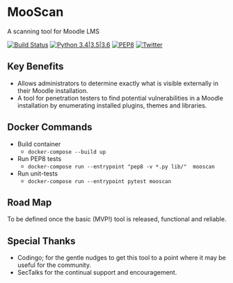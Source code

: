 # MooScan
A scanning tool for Moodle LMS

[![Build Status](https://travis-ci.org/vortexau/mooscan.svg?branch=master)](https://travis-ci.org/vortexau/mooscan) [![Python 3.4|3.5|3.6](https://img.shields.io/badge/python-3.4|3.5|3.6-brightgreen.svg)](https://www.python.org/) [![PEP8](https://img.shields.io/badge/code%20style-pep8-orange.svg)](https://www.python.org/dev/peps/pep-0008/) [![Twitter](https://img.shields.io/badge/twitter-@vortexau_-blue.svg)](https://twitter.com/vortexau)


## Key Benefits
* Allows administrators to determine exactly what is visible externally in their Moodle installation. 
* A tool for penetration testers to find potential vulnerabilities in a Moodle installation by enumerating installed plugins, themes and libraries.

## Docker Commands
* Build container
    * `docker-compose --build up`
* Run PEP8 tests
    * `docker-compose run --entrypoint "pep8 -v *.py lib/"  mooscan`
* Run unit-tests
    * `docker-compose run --entrypoint pytest mooscan`

## Road Map
To be defined once the basic (MVP!) tool is released, functional and reliable.

## Special Thanks
* Codingo; for the gentle nudges to get this tool to a point where it may be useful for the community.
* SecTalks for the continual support and encouragement.
